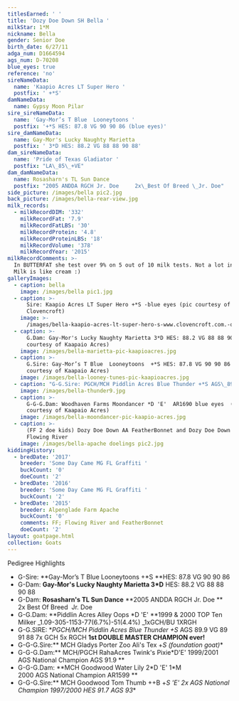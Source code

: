 ```yaml
---
titlesEarned: ' '
title: 'Dozy Doe Down SH Bella '
milkStar: 1*M
nickname: Bella
gender: Senior Doe
birth_date: 6/27/11
adga_num: D1664594
ags_num: D-70208
blue_eyes: true
reference: 'no'
sireNameData:
  name: 'Kaapio Acres LT Super Hero '
  postfix: ' +*S'
damNameData:
  name: Gypsy Moon Pilar
sire_sireNameData:
  name: 'Gay-Mor’s T Blue  Looneytoons '
  postfix: '+*S HES: 87.8 VG 90 90 86 (blue eyes)'
sire_damNameData:
  name: Gay-Mor's Lucky Naughty Marietta
  postfix: ' 3*D HES: 88.2 VG 88 88 90 88'
dam_sireNameData:
  name: 'Pride of Texas Gladiator '
  postfix: "LA\_85\_+VE"
dam_damNameData:
  name: Rosasharn's TL Sun Dance
  postfix: "2005 ANDDA RGCH Jr. Doe     2x\_Best Of Breed \_Jr. Doe"
side_picture: /images/bella pic2.jpg
back_picture: /images/bella-rear-view.jpg
milk_records:
  - milkRecordDIM: '332'
    milkRecordFat: '7.9'
    milkRecordFatLBS: '30'
    milkRecordProtein: '4.8'
    milkRecordProteinLBS: '18'
    milkRecordVolume: '378'
    milkRecordYear: '2015'
milkRecordComments: >-
  In BUTTERFAT she test over 9% on 5 out of 10 milk tests. Not a lot in vol but
  Milk is like cream :)
galleryImages:
  - caption: bella
    image: /images/bella pic1.jpg
  - caption: >-
      Sire: Kaapio Acres LT Super Hero +*S -blue eyes (pic courtesy of
      Clovencroft)
    image: >-
      /images/bella-kaapio-acres-lt-super-hero-s-www.clovencroft.com.-oldies-reference-.html-.jpg
  - caption: >-
      G.Dam: Gay-Mor's Lucky Naughty Marietta 3*D HES: 88.2 VG 88 88 90 88  (pic
      courtesy of Kaapaio Acres)
    image: /images/bella-marietta-pic-kaapioacres.jpg
  - caption: >-
      G.Sire: Gay-Mor’s T Blue  Looneytoons  +*S HES: 87.8 VG 90 90 86 (pic
      courtesy of Kaapaio Acres)
    image: /images/bella-looney-tunes-pic-kaapioacres.jpg
  - caption: "G-G.Sire: PGCH/MCH Piddlin Acres Blue Thunder +*S AGS\_89.9 VG 89 91 88  7x GCH   5x RGCH 1st DOUBLE MASTER CHAMPION (pic courtesy of Kaapaio Acres)"
    image: /images/bella-thunder9.jpg
  - caption: >-
      G-G-G.Dam: Woodhaven Farms Moondancer *D 'E'  AR1690 blue eyes  (pic
      courtesy of Kaapaio Acres)
    image: /images/bella-moondancer-pic-kaapio-acres.jpg
  - caption: >-
      (FF 2 doe kids) Dozy Doe Down AA FeatherBonnet and Dozy Doe Down AA
      Flowing River
    image: /images/bella-apache doelings pic2.jpg
kiddingHistory:
  - bredDate: '2017'
    breeder: 'Some Day Came MG FL Graffiti '
    buckCount: '0'
    doeCount: '2'
  - bredDate: '2016'
    breeder: 'Some Day Came MG FL Graffiti '
    buckCount: '2'
  - bredDate: '2015'
    breeder: Alpenglade Farm Apache
    buckCount: '0'
    comments: FF; Flowing River and FeatherBonnet
    doeCount: '2'
layout: goatpage.html
collection: Goats
---
```

Pedigree Highlights

* G-Sire: **Gay-Mor’s T Blue  Looneytoons  +*S **HES: 87.8 VG 90 90 86
* G-Dam: **Gay-Mor's Lucky Naughty Marietta 3*D** HES: 88.2 VG 88 88 90 88
* G-Dam: **Rosasharn's TL Sun Dance** **2005 ANDDA RGCH Jr. Doe **    2x Best Of Breed  Jr. Doe
* G-G.Dam: **Piddlin Acres Alley Oops *D 'E' **1999 & 2000 TOP Ten Milker _1.09-305-1153-77(6.7%)-51(4.4%)  _1xGCH/BU 1XRGH
* G-G.SIRE: **PGCH/MCH Piddlin Acres Blue Thunder +*S** AGS 89.9 VG 89 91 88  7x GCH   5x RGCH   **1st DOUBLE MASTER CHAMPION ever!**
* G-G-G.Sire:** MCH Gladys Porter Zoo Ali's Tex +*S (foundation goat)**
* G-G-G.Dam:** MCH/PGCH RahaAcres Twink's Pixie*D'E' 1999/2001 AGS National Champion AGS 91.9 **
* G-G-G.Dam: **MCH Goodwood Water Lily 2\*D 'E' 1\*M     2000 AGS National Champion   AR1599    **
* G-G-G.Sire:** MCH Goodwood Tom Thumb ++B +*S 'E' 2x AGS National Champion 1997/2000 HES 91.7 AGS 93**
